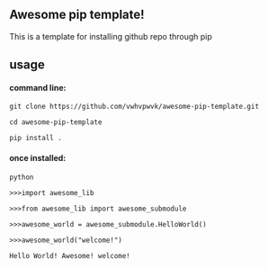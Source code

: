 ## Awesome pip template! 

This is a template for installing github repo through pip


## usage

#### command line:
```
git clone https://github.com/vwhvpwvk/awesome-pip-template.git

cd awesome-pip-template

pip install .

```

#### once installed:

```
python

>>>import awesome_lib

>>>from awesome_lib import awesome_submodule

>>>awesome_world = awesome_submodule.HelloWorld()

>>>awesome_world("welcome!")

Hello World! Awesome! welcome!
```
